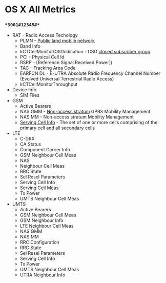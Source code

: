 # OS X All Metrics 

### `*3001#12345#*` 

* RAT - Radio Access Techology
   * PLMN - [Public land mobile network](https://en.wikipedia.org/wiki/Public_land_mobile_network)
   * Band Info 
   * kCTCelIMonitorCSGIndication - CSG [closed subscriber group](https://en.wikipedia.org/wiki/Closed_subscriber_group)
   * PCI - Physical Cell Id
   * RSRP - [Reference Signal Received Power](
   * TAC - Tracking Area Code
   * EARFCN DL - E-UTRA Absolute Radio Frequency Channel Number (Evolved Universal Terrestrial Radio Access) 
   * kCTCellMonitorThroughput
* Device Info
   * SIM Files
* GSM 
   * Active Bearers
   * NAS GMM - [Non-access stratum](https://www.3gpp.org/technologies/keywords-acronyms/96-nas) GPRS Mobility Management
   * NAS MM - Non-access stratum Mobility Management
   * [Serving Cell Info](https://www.sharetechnote.com/html/Handbook_LTE_ServingCell.html) - The set of one or more cells comprising of the primary cell and all secondary cells 
* LTE
   * C-DRX
   * CA Status
   * Component Carrier Info
   * GSM Neighbour Cell Meas
   * NAS
   * Neighbour Cell Meas
   * RRC State
   * Sel Resel Parameters
   * Serving Cell Info
   * Serving Cell Meas
   * Tx Power
   * UMTS Neighbour Cell Meas
* UMTS   
   * Active Bearers
   * GSM Neighbour Cell Meas
   * GSM Neighbour Info
   * LTE Neighbour Cell Meas
   * NAS GMM 
   * NAS MM
   * RRC Configuration
   * RRC State
   * Sel Resel Parameters
   * Serving Cell Info
   * Tx Power
   * UMTS Neighbour Cell Meas
   * UTRA Neighbour Info
   

